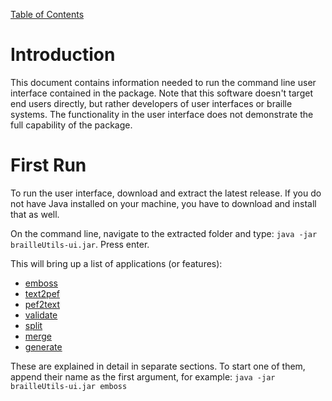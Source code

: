 [Table of Contents](toc.md)

# Introduction #
This document contains information needed to run the command line user interface contained in the package. Note that this software doesn't target end users directly, but rather developers of user interfaces or braille systems. The functionality in the user interface does not demonstrate the full capability of the package.

# First Run #
To run the user interface, download and extract the latest release. If you do not have Java installed on your machine, you have to download and install that as well.

On the command line, navigate to the extracted folder and type:
`java -jar brailleUtils-ui.jar`. Press enter.

This will bring up a list of applications (or features):
  * [emboss](Emboss)
  * [text2pef](TextToPef)
  * [pef2text](PefToText)
  * [validate](ValidatePef)
  * [split](SplitPef)
  * [merge](MergePef)
  * [generate](GeneratePef)

These are explained in detail in separate sections.
To start one of them, append their name as the first argument, for example:
`java -jar brailleUtils-ui.jar emboss`